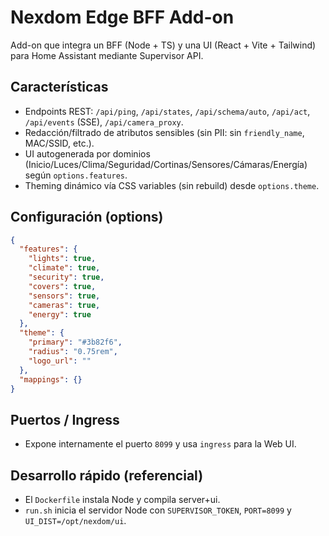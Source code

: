 # Nexdom Edge BFF Add-on

Add-on que integra un BFF (Node + TS) y una UI (React + Vite + Tailwind) para Home Assistant mediante Supervisor API.

## Características

- Endpoints REST: `/api/ping`, `/api/states`, `/api/schema/auto`, `/api/act`, `/api/events` (SSE), `/api/camera_proxy`.
- Redacción/filtrado de atributos sensibles (sin PII: sin `friendly_name`, MAC/SSID, etc.).
- UI autogenerada por dominios (Inicio/Luces/Clima/Seguridad/Cortinas/Sensores/Cámaras/Energía) según `options.features`.
- Theming dinámico vía CSS variables (sin rebuild) desde `options.theme`.

## Configuración (options)

```json
{
  "features": {
    "lights": true,
    "climate": true,
    "security": true,
    "covers": true,
    "sensors": true,
    "cameras": true,
    "energy": true
  },
  "theme": {
    "primary": "#3b82f6",
    "radius": "0.75rem",
    "logo_url": ""
  },
  "mappings": {}
}
```

## Puertos / Ingress

- Expone internamente el puerto `8099` y usa `ingress` para la Web UI.

## Desarrollo rápido (referencial)

- El `Dockerfile` instala Node y compila server+ui.
- `run.sh` inicia el servidor Node con `SUPERVISOR_TOKEN`, `PORT=8099` y `UI_DIST=/opt/nexdom/ui`.

